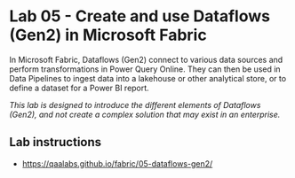 # Lab 05 - Create and use Dataflows (Gen2) in Microsoft Fabric

In Microsoft Fabric, Dataflows (Gen2) connect to various data sources and perform transformations in Power Query Online. They can then be used in Data Pipelines to ingest data into a lakehouse or other analytical store, or to define a dataset for a Power BI report.

*This lab is designed to introduce the different elements of Dataflows (Gen2), and not create a complex solution that may exist in an enterprise.*

## Lab instructions

- https://qaalabs.github.io/fabric/05-dataflows-gen2/
